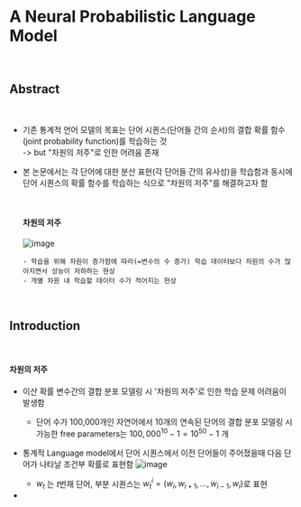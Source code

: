 # A Neural Probabilistic Language Model 

<br>

## Abstract

<br>

- 기존 통계적 언어 모델의 목표는 단어 시퀀스(단어들 간의 순서)의 결합 확률 함수(joint probability function)를 학습하는 것 <br>
  -> but "차원의 저주"로 인한 어려움 존재

- 본 논문에서는 각 단어에 대한 분산 표현(각 단어들 간의 유사성)을 학습함과 동시에 단어 시퀀스의 확률 함수를 학습하는 식으로 "차원의 저주"를 해결하고자 함

  <br>

  #### 차원의 저주

  ![image](https://github.com/user-attachments/assets/49b50e66-6d6d-4eb5-95e1-2edbbec9a4ea)

  ```
  - 학습을 위해 차원이 증가함에 따라(=변수의 수 증가) 학습 데이터보다 차원의 수가 많아지면서 성능이 저하하는 현상
  - 개별 차원 내 학습할 데이터 수가 적어지는 현상
  ```

<br>

## Introduction

<br>

#### 차원의 저주

- 이산 확률 변수간의 결합 분포 모델링 시 '차원의 저주'로 인한 학습 문제 어려움이 발생함
  - 단어 수가 100,000개인 자연어에서 10개의 연속된 단어의 결합 분포 모델링 시 가능한 free parameters는 $100,000^10 - 1 = 10^50 - 1$ 개

- 통계적 Language model에서 단어 시퀀스에서 이전 단어들이 주어졌을때 다음 단어가 나타날 조건부 확률로 표현함
  ![image](https://github.com/user-attachments/assets/9428feb7-90da-4f52-b839-cdae58d6231a) <br>
  - $w_t$ 는 $t$번재 단어, 부분 시퀀스는 $w^i_t = (w_i, w_{i+1}, ..., w_{i-1}, w_i)$로 표현

- 
